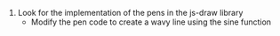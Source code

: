 1. Look for the implementation of the pens in the js-draw library
   -  Modify the pen code to create a wavy line using the sine function
